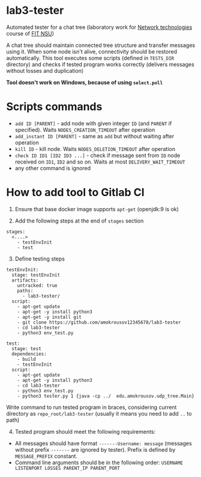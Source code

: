 # lab3-tester
Automated tester for a chat tree (laboratory work for [Network technologies](http://fit.ippolitov.me/CN_2/2019/3.html) course of [FIT NSU](https://www.nsu.ru/n/information-technologies-department/))

A chat tree should maintain connected tree structure and transfer messages using it. When some node isn't alive, connectivity should be restored automatically.
This tool executes some scripts (defined in ```TESTS_DIR``` directory) and checks if tested program works correctly (delivers messages without losses and duplication)

**Tool doesn't work on Windows, because of using ```select.poll```**

# Scripts commands
* ```add ID [PARENT]``` - add node with given integer ```ID``` (and ```PARENT``` if specified). Waits ```NODES_CREATION_TIMEOUT``` after operation
* ```add_instant ID [PARENT]``` - same as ```add``` but without waiting after operation
* ```kill ID``` - kill node. Waits ```NODES_DELETION_TIMEOUT``` after operation
* ```check ID ID1 [ID2 ID3 ...]``` - check if message sent from ```ID``` node received on ```ID1```, ```ID2``` and so on. Waits at most ```DELIVERY_WAIT_TIMEOUT```
* any other command is ignored

# How to add tool to Gitlab CI
1. Ensure that base docker image supports ```apt-get``` (openjdk:9 is ok)

2. Add the following steps at the end of ```stages``` section

````
stages:
  <....>
    - testEnvInit
    - test
````

3. Define testing steps


````
testEnvInit:  
  stage: testEnvInit  
  artifacts:  
    untracked: true  
    paths:   
      - lab3-tester/  
  script:  
    - apt-get update  
    - apt-get -y install python3  
    - apt-get -y install git  
    - git clone https://github.com/amokrousov12345678/lab3-tester  
    - cd lab3-tester  
    - python3 env_test.py  

test:  
  stage: test  
  dependencies:  
    - build  
    - testEnvInit  
  script:  
    - apt-get update  
    - apt-get -y install python3  
    - cd lab3-tester  
    - python3 env_test.py  
    - python3 tester.py 1 {java -cp ../  edu.amokrousov.udp_tree.Main}  
````
Write command to run tested program in braces, considering current directory as ```repo_root/lab3-tester``` (usually it means you need to add ```..``` to path)

4. Tested program should meet the following requirements:  
* All messages should have format ```-------Username: message``` (messages without prefix ```-------``` are ignored by tester). Prefix is defined by ```MESSAGE_PREFIX``` constant.
* Command line arguments should be in the following order: ```USERNAME LISTENPORT LOSSES PARENT_IP PARENT_PORT```
